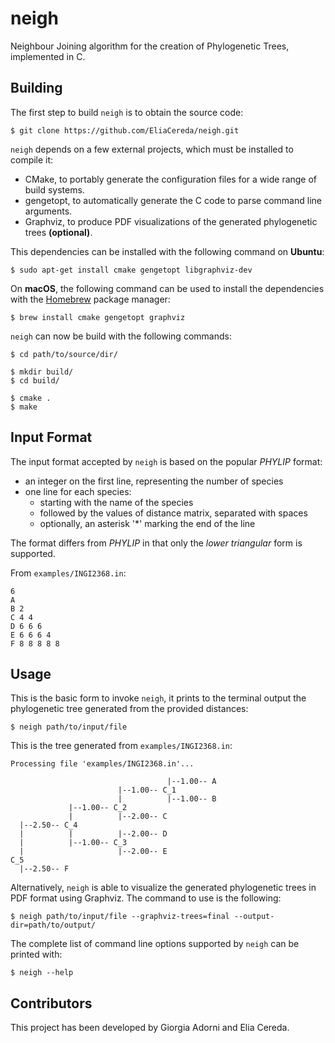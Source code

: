 # neigh
Neighbour Joining algorithm for the creation of Phylogenetic Trees, implemented 
in C.

## Building
The first step to build `neigh` is to obtain the source code:

```
$ git clone https://github.com/EliaCereda/neigh.git
```

`neigh` depends on a few external projects, which must be installed to compile 
it:

 * CMake, to portably generate the configuration files for a wide range of build 
   systems. 
 * gengetopt, to automatically generate the C code to parse command line 
   arguments.
 * Graphviz, to produce PDF visualizations of the generated
   phylogenetic trees **(optional)**.

This dependencies can be installed with the following command on **Ubuntu**:

```
$ sudo apt-get install cmake gengetopt libgraphviz-dev
```

On **macOS**, the following command can be used to install the dependencies with
the [Homebrew](brew.sh) package manager:

```
$ brew install cmake gengetopt graphviz
```

`neigh` can now be build with the following commands:

```
$ cd path/to/source/dir/

$ mkdir build/
$ cd build/

$ cmake .
$ make
```

## Input Format
The input format accepted by `neigh` is based on the popular _PHYLIP_ format:

 * an integer on the first line, representing the number of species
 * one line for each species:
   * starting with the name of the species
   * followed by the values of distance matrix, separated with spaces
   * optionally, an asterisk '*' marking the end of the line

The format differs from _PHYLIP_ in that only the _lower triangular_ form is 
supported.

From `examples/INGI2368.in`:

```
6
A 
B 2 
C 4 4
D 6 6 6
E 6 6 6 4
F 8 8 8 8 8
```

## Usage
This is the basic form to invoke `neigh`, it prints to the terminal output the
phylogenetic tree generated from the provided distances:

```
$ neigh path/to/input/file
```

This is the tree generated from `examples/INGI2368.in`:

```
Processing file 'examples/INGI2368.in'...

                                   |--1.00-- A
                        |--1.00-- C_1
                        |          |--1.00-- B
             |--1.00-- C_2
             |          |--2.00-- C
  |--2.50-- C_4
  |          |          |--2.00-- D
  |          |--1.00-- C_3
  |                     |--2.00-- E
C_5
  |--2.50-- F
```

Alternatively, `neigh` is able to visualize the generated phylogenetic trees in 
PDF format using Graphviz. The command to use is the following:

```
$ neigh path/to/input/file --graphviz-trees=final --output-dir=path/to/output/
```

The complete list of command line options supported by `neigh` can be printed 
with:

```
$ neigh --help
```

## Contributors

This project has been developed by Giorgia Adorni and Elia Cereda.
